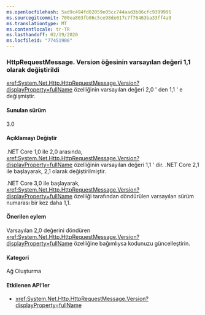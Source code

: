 ```yaml
---
ms.openlocfilehash: 5ad9c494fd02059e05cc744aad3b06cfc9399995
ms.sourcegitcommit: 700ea803fb06c5ce98de017c7f76463ba33ff4a9
ms.translationtype: MT
ms.contentlocale: tr-TR
ms.lasthandoff: 02/19/2020
ms.locfileid: "77451906"
---
```

### <a name="default-value-of-httprequestmessageversion-changed-to-11"></a>HttpRequestMessage. Version öğesinin varsayılan değeri 1,1 olarak değiştirildi

<xref:System.Net.Http.HttpRequestMessage.Version?displayProperty=fullName> özelliğinin varsayılan değeri 2,0 ' den 1,1 ' e değişmiştir.

#### <a name="version-introduced"></a>Sunulan sürüm

3.0

#### <a name="change-description"></a>Açıklamayı Değiştir

.NET Core 1,0 ile 2,0 arasında, <xref:System.Net.Http.HttpRequestMessage.Version?displayProperty=fullName> özelliğinin varsayılan değeri 1,1 ' dir. .NET Core 2,1 ile başlayarak, 2,1 olarak değiştirilmiştir.

.NET Core 3,0 ile başlayarak, <xref:System.Net.Http.HttpRequestMessage.Version?displayProperty=fullName> özelliği tarafından döndürülen varsayılan sürüm numarası bir kez daha 1,1.

#### <a name="recommended-action"></a>Önerilen eylem

Varsayılan 2,0 değerini döndüren <xref:System.Net.Http.HttpRequestMessage.Version?displayProperty=fullName> özelliğine bağımlıysa kodunuzu güncelleştirin.

#### <a name="category"></a>Kategori

Ağ Oluşturma

#### <a name="affected-apis"></a>Etkilenen API’ler

- <xref:System.Net.Http.HttpRequestMessage.Version?displayProperty=fullName>

<!--

#### Affected APIs

- `P:System.Net.Http.HttpRequestMessage.Version`

-->
